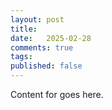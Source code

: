 ```yaml
---
layout: post
title:  
date:   2025-02-28
comments: true
tags: 
published: false
---
```

 
Content for  goes here.
 
